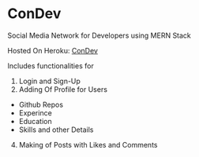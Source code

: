 # ConDev
Social Media Network for Developers using MERN Stack

Hosted On Heroku: [ConDev](https://mighty-meadow-96370.herokuapp.com/)

Includes functionalities for
1. Login and Sign-Up 
3. Adding Of Profile for Users
  * Github Repos
  * Experince
  * Education
  * Skills and other Details
4. Making of Posts with Likes and Comments

